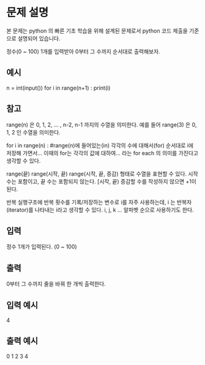 # 문제 설명

본 문제는 python 의 빠른 기초 학습을 위해 설계된 문제로서 python 코드 제출을 기준으로 설명되어 있습니다.

정수(0 ~ 100) 1개를 입력받아 0부터 그 수까지 순서대로 출력해보자.

## 예시

n = int(input())
for i in range(n+1) :
print(i)

## 참고

range(n) 은 0, 1, 2, ... , n-2, n-1 까지의 수열을 의미한다.
예를 들어 range(3) 은 0, 1, 2 인 수열을 의미한다.

for i in range(n) : #range(n)에 들어있는(in) 각각의 수에 대해서(for) 순서대로 i에 저장해 가면서...
이때의 for는 각각의 값에 대하여... 라는 for each 의 의미를 가진다고 생각할 수 있다.

range(끝)
range(시작, 끝)
range(시작, 끝, 증감)
형태로 수열을 표현할 수 있다. 시작 수는 포함이고, 끝 수는 포함되지 않는다. [시작, 끝)
증감할 수를 작성하지 않으면 +1이 된다.

반복 실행구조에 반복 횟수를 기록/저장하는 변수로 i를 자주 사용하는데,
i 는 반복자(iterator)를 나타내는 i라고 생각할 수 있다. i, j, k ... 알파벳 순으로 사용하기도 한다.

## 입력

정수 1개가 입력된다.
(0 ~ 100)

## 출력

0부터 그 수까지 줄을 바꿔 한 개씩 출력한다.

## 입력 예시

4

## 출력 예시

0
1
2
3
4
